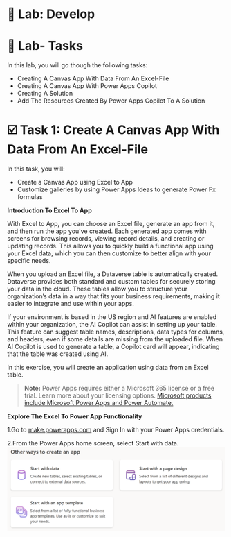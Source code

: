 # **🚀 Lab: Develop**
# **📝 Lab- Tasks**

In this lab, you will go though the following tasks:

+ Creating A Canvas App With Data From An Excel-File
+ Creating A Canvas App With Power Apps Copilot
+ Creating A Solution
+ Add The Resources Created By Power Apps Copilot To A Solution
  
# **☑️ Task 1: Create A Canvas App With Data From An Excel-File**
In this task, you will:

+ Create a Canvas App using Excel to App
+ Customize galleries by using Power Apps Ideas to generate Power Fx formulas
  
**Introduction To Excel To App**

With Excel to App, you can choose an Excel file, generate an app from it, and then run the app you've created. Each generated app comes with screens for browsing records, viewing record details, and creating or updating records. This allows you to quickly build a functional app using your Excel data, which you can then customize to better align with your specific needs.

When you upload an Excel file, a Dataverse table is automatically created. Dataverse provides both standard and custom tables for securely storing your data in the cloud. These tables allow you to structure your organization’s data in a way that fits your business requirements, making it easier to integrate and use within your apps.

If your environment is based in the US region and AI features are enabled within your organization, the AI Copilot can assist in setting up your table. This feature can suggest table names, descriptions, data types for columns, and headers, even if some details are missing from the uploaded file. When AI Copilot is used to generate a table, a Copilot card will appear, indicating that the table was created using AI.

In this exercise, you will create an application using data from an Excel table.

> **Note:** Power Apps requires either a Microsoft 365 license or a free trial. Learn more about your licensing options. [Microsoft products include Microsoft Power Apps and Power Automate.](https://learn.microsoft.com/en-us/power-platform/admin/pricing-billing-skus)

**Explore The Excel To Power App Functionality**

1.Go to [make.powerapps.com](https://make.powerapps.com/) and Sign In with your Power Apps credentials.

2.From the Power Apps home screen, select Start with data.
![start with data](https://github.com/AishuSrini/PowerApps-with-data/blob/main/images/start-with-data.png)
